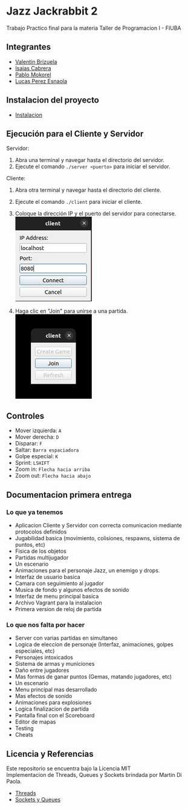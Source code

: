 # Jazz Jackrabbit 2
Trabajo Practico final para la materia Taller de Programacion I - FIUBA

## Integrantes
* [Valentin Brizuela](https://github.com/ValentinBrizuela)
* [Isaias Cabrera](https://github.com/isaiascabreraa)
* [Pablo Mokorel](https://github.com/pablomoko)
* [Lucas Perez Esnaola](https://github.com/LucasPerezEs)

## Instalacion del proyecto
* [Instalacion](MANUAL_DE_INSTALACION.txt)

## Ejecución para el Cliente y Servidor
Servidor:
1. Abra una terminal y navegar hasta el directorio del servidor.
2. Ejecute el comando `./server <puerto>` para iniciar el servidor.

Cliente:
1. Abra otra terminal y navegar hasta el directorio del cliente.
2. Ejecute el comando `./client` para iniciar el cliente.

3. Coloque la dirección IP y el puerto del servidor para conectarse.  
![ConnectMenu](doc/port-ip.jpeg)

4. Haga clic en "Join" para unirse a una partida.  
![JoinMenu](doc/join.jpeg)

## Controles
* Mover izquierda: `A`
* Mover derecha: `D`
* Disparar: `F`
* Saltar: `Barra espaciadora`
* Golpe especial: `K`
* Sprint: `LSHIFT`
* Zoom in: `Flecha hacia arriba`
* Zoom out: `Flecha hacia abajo`

## Documentacion primera entrega
### Lo que ya tenemos
* Aplicacion Cliente y Servidor con correcta comunicacion mediante protocolos definidos
* Jugabilidad basica (movimiento, colisiones, respawns, sistema de puntos, etc)
* Fisica de los objetos
* Partidas multijugador
* Un escenario
* Animaciones para el personaje Jazz, un enemigo y drops.
* Interfaz de usuario basica
* Camara con seguimiento al jugador
* Musica de fondo y algunos efectos de sonido
* Interfaz de menu principal basica
* Archivo Vagrant para la instalacion
* Primera version de reloj de partida

### Lo que nos falta por hacer
* Server con varias partidas en simultaneo
* Logica de eleccion de personaje (Interfaz, animaciones, golpes especiales, etc)
* Personajes intoxicados
* Sistema de armas y municiones
* Daño entre jugadores
* Mas formas de ganar puntos (Gemas, matando jugadores, etc)
* Un escenario
* Menu principal mas desarrollado
* Mas efectos de sonido
* Animaciones para explosiones
* Logica finalizacion de partida
* Pantalla final con el Scoreboard
* Editor de mapas
* Testing
* Cheats

## Licencia y Referencias
Este repositorio se encuentra bajo la Licencia MIT  
Implementacion de Threads, Queues y Sockets brindada por Martin Di Paola.
* [Threads](https://github.com/eldipa/hands-on-threads)
* [Sockets y Queues](https://github.com/eldipa/sockets-en-cpp)
